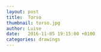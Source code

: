 ```yaml
---
layout: post
title:  Torso
thumbnail: torso.jpg
author: Luise
date:   2016-11-05 19:15:00 +0100
categories: drawings
---
```

